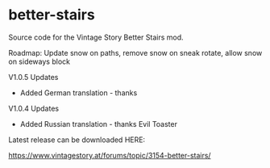 # better-stairs
 Source code for the Vintage Story Better Stairs mod.

Roadmap:  Update snow on paths, remove snow on sneak rotate, allow snow on sideways block

V1.0.5 Updates
- Added German translation - thanks 

V1.0.4 Updates
- Added Russian translation - thanks Evil Toaster


Latest release can be downloaded HERE:

https://www.vintagestory.at/forums/topic/3154-better-stairs/
